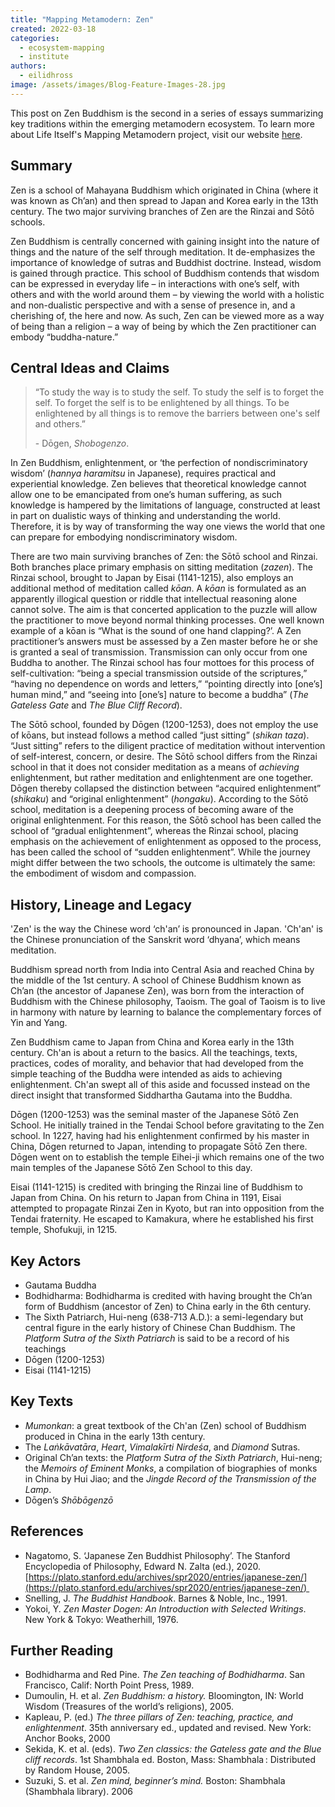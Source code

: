 ```yaml
---
title: "Mapping Metamodern: Zen"
created: 2022-03-18
categories: 
  - ecosystem-mapping
  - institute
authors: 
  - eilidhross
image: /assets/images/Blog-Feature-Images-28.jpg
---
```


This post on Zen Buddhism is the second in a series of essays summarizing key traditions within the emerging metamodern ecosystem. To learn more about Life Itself's Mapping Metamodern project, visit our website [here](https://ecosystem.lifeitself.org/).

## Summary

Zen is a school of Mahayana Buddhism which originated in China (where it was known as Ch’an) and then spread to Japan and Korea early in the 13th century. The two major surviving branches of Zen are the Rinzai and Sōtō schools.

Zen Buddhism is centrally concerned with gaining insight into the nature of things and the nature of the self through meditation. It de-emphasizes the importance of knowledge of sutras and Buddhist doctrine. Instead, wisdom is gained through practice. This school of Buddhism contends that wisdom can be expressed in everyday life – in interactions with one’s self, with others and with the world around them – by viewing the world with a holistic and non-dualistic perspective and with a sense of presence in, and a cherishing of, the here and now. As such, Zen can be viewed more as a way of being than a religion – a way of being by which the Zen practitioner can embody “buddha-nature.”

## Central Ideas and Claims

> “To study the way is to study the self. To study the self is to forget the self. To forget the self is to be enlightened by all things. To be enlightened by all things is to remove the barriers between one's self and others.” 
> 
> \- Dōgen, _Shobogenzo_.

In Zen Buddhism, enlightenment, or ‘the perfection of nondiscriminatory wisdom’ (_hannya haramitsu_ in Japanese), requires practical and experiential knowledge. Zen believes that theoretical knowledge cannot allow one to be emancipated from one’s human suffering, as such knowledge is hampered by the limitations of language, constructed at least in part on dualistic ways of thinking and understanding the world. Therefore, it is by way of transforming the way one views the world that one can prepare for embodying nondiscriminatory wisdom.

There are two main surviving branches of Zen: the Sōtō school and Rinzai. Both branches place primary emphasis on sitting meditation (_zazen_). The Rinzai school, brought to Japan by Eisai (1141-1215), also employs an additional method of meditation called _kōan_. A _kōan_ is formulated as an apparently illogi­cal question or riddle that intellectual reasoning alone cannot solve. The aim is that concerted application to the puzzle will allow the practitioner to move beyond normal thinking processes. One well known example of a kōan is “What is the sound of one hand clapping?’. A Zen practitioner’s answers must be assessed by a Zen master before he or she is granted a seal of transmission. Transmission can only occur from one Buddha to another. The Rinzai school has four mottoes for this process of self-cultivation: “being a special transmission outside of the scriptures,” “having no dependence on words and letters,” “pointing directly into \[one’s\] human mind,” and “seeing into \[one’s\] nature to become a buddha” (_The Gateless Gate_ and _The Blue Cliff Record_).  

The Sōtō school, founded by Dōgen (1200-1253), does not employ the use of kōans, but instead follows a method called “just sitting” (_shikan taza_). “Just sitting” refers to the diligent practice of meditation without intervention of self-interest, concern, or desire. The Sōtō school differs from the Rinzai school in that it does not consider meditation as a means of _achieving_ enlightenment, but rather meditation and enlightenment are one together. Dōgen thereby collapsed the distinction between “acquired enlightenment” (_shikaku_) and “original enlightenment” (_hongaku_). According to the Sōtō school, meditation is a deepening process of becoming aware of the original enlightenment. For this reason, the Sōtō school has been called the school of “gradual enlightenment”, whereas the Rinzai school, placing emphasis on the achievement of enlightenment as opposed to the process, has been called the school of “sudden enlightenment”. While the journey might differ between the two schools, the outcome is ultimately the same: the embodiment of wisdom and compassion.

## History, Lineage and Legacy

'Zen' is the way the Chinese word ‘ch'an’ is pronounced in Japan. 'Ch'an' is the Chinese pronunciation of the Sanskrit word ‘dhyana’, which means meditation. 

Buddhism spread north from India into Central Asia and reached China by the middle of the 1st century. A school of Chinese Buddhism known as Ch’an (the ancestor of Japanese Zen), was born from the interaction of Buddhism with the Chinese philosophy, Taoism. The goal of Taoism is to live in harmony with nature by learning to balance the complementary forces of Yin and Yang.

Zen Buddhism came to Japan from China and Korea early in the 13th century. Ch'an is about a return to the basics. All the teachings, texts, practices, codes of morality, and behavior that had developed from the simple teaching of the Buddha were intended as aids to achieving enlightenment. Ch'an swept all of this aside and focussed instead on the direct insight that transformed Siddhartha Gautama into the Buddha.

Dōgen (1200-1253) was the seminal master of the Japanese Sōtō Zen School. He initially trained in the Tendai School before gravitating to the Zen school. In 1227, having had his enlightenment confirmed by his master in China, Dōgen returned to Japan, intending to propagate Sōtō Zen there. Dōgen went on to establish the temple Eihei-ji which remains one of the two main temples of the Japanese Sōtō Zen School to this day.

Eisai (1141-1215) is credited with bringing the Rinzai line of Buddhism to Japan from China. On his return to Japan from China in 1191, Eisai attempted to propagate Rinzai Zen in Kyoto, but ran into opposition from the Tendai fraternity. He escaped to Kamakura, where he established his first temple, Shofukuji, in 1215. 

## Key Actors

- Gautama Buddha
- Bodhidharma: Bodhidharma is credited with having brought the Ch’an form of Buddhism (ancestor of Zen) to China early in the 6th century. 
- The Sixth Patriarch, Hui-neng (638-713 A.D.): a semi-legendary but central figure in the early history of Chinese Chan Buddhism. The _Platform Sutra of the Sixth Patriarch_ is said to be a record of his teachings
- Dōgen (1200-1253)
- Eisai (1141-1215)

## Key Texts

- _Mumonkan_: a great text­book of the Ch'an (Zen) school of Buddhism produced in China in the early 13th century.
- The _Laṅkāvatāra_, _Heart_, _Vimalakīrti Nirdeśa_, and _Diamond_ Sutras.
- Original Ch’an texts: the _Platform Sutra of the Sixth Patriarch_, Hui-neng; the _Memoirs of Eminent Monks_, a compilation of biographies of monks in China by Hui Jiao; and the _Jingde Record of the Transmission of the Lamp_.
- Dōgen’s _Shōbōgenzō_

## References

- Nagatomo, S. ‘Japanese Zen Buddhist Philosophy’. The Stanford Encyclopedia of Philosophy, Edward N. Zalta (ed.), 2020. [https://plato.stanford.edu/archives/spr2020/entries/japanese-zen/](https://plato.stanford.edu/archives/spr2020/entries/japanese-zen/) 
- Snelling, J. _The Buddhist Handbook_. Barnes & Noble, Inc., 1991.
- Yokoi, Y. _Zen Master Dogen: An Introduction with Selected Writings_. New York & Tokyo: Weatherhill, 1976.

## Further Reading

- Bodhidharma and Red Pine. _The Zen teaching of Bodhidharma_. San Francisco, Calif: North Point Press, 1989.
- Dumoulin, H. et al. _Zen Buddhism: a history._ Bloomington, IN: World Wisdom (Treasures of the world’s religions), 2005.
- Kapleau, P. (ed.) _The three pillars of Zen: teaching, practice, and enlightenment_. 35th anniversary ed., updated and revised. New York: Anchor Books, 2000
- Sekida, K. et al. (eds). _Two Zen classics: the Gateless gate and the Blue cliff records_. 1st Shambhala ed. Boston, Mass: Shambhala : Distributed by Random House, 2005.
- Suzuki, S. et al. _Zen mind, beginner’s mind._ Boston: Shambhala (Shambhala library). 2006
